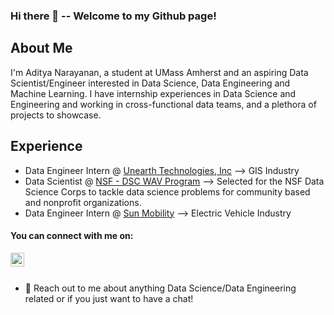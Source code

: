 ### Hi there 👋 -- Welcome to my Github page! 

## About Me

I'm Aditya Narayanan, a student at UMass Amherst and an aspiring Data Scientist/Engineer interested in Data Science, Data Engineering and Machine Learning. 
I have internship experiences in Data Science and Engineering and working in cross-functional data teams, and a plethora of projects to showcase.

## Experience

- Data Engineer Intern @ [Unearth Technologies, Inc](https://www.unearthlabs.com) --> GIS Industry
&nbsp;
- Data Scientist @ [NSF - DSC WAV Program](https://dsc-wav.github.io/www/projects.html) --> Selected for the NSF Data Science Corps to tackle data science problems for community based and nonprofit organizations.
&nbsp;
- Data Engineer Intern @ [Sun Mobility](www.sunmobility.co.in) --> Electric Vehicle Industry

#### You can connect with me on:

<a href="https://www.linkedin.com/in/aditya-nar/">
  <img align="left" alt="Aditya's LinkedIn" width="22px" src="https://cdn.jsdelivr.net/npm/simple-icons@v3/icons/linkedin.svg" />
</a>

<br />
<br />

- 💬 Reach out to me about anything Data Science/Data Engineering related or if you just want to have a chat!

<!--
**AdiNar1106/AdiNar1106** is a ✨ _special_ ✨ repository because its `README.md` (this file) appears on your GitHub profile.

Here are some ideas to get you started:

- 🔭 I’m currently working on ...
- 🌱 I’m currently learning ...
- 👯 I’m looking to collaborate on ...
- 🤔 I’m looking for help with ...
- 💬 Ask me about ...
- 📫 How to reach me: ...
- 😄 Pronouns: ...
- ⚡ Fun fact: ...
-->
